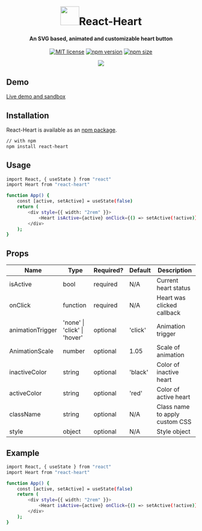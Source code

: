 
<h1 align="center"><img width = "50px" src = "https://matthewgferrari.github.io/react-heart/example/heart.png"/>React-Heart</h1>

<div align="center">

<h4 align = "center">An SVG based, animated and customizable heart button</h4>

[![MIT license](https://img.shields.io/badge/license-MIT-blue.svg)](https://github.com/matthewgferrari/react-heart/blob/main/LICENSE)
[![npm version](https://img.shields.io/npm/v/react-heart)](https://www.npmjs.com/package/react-heart)
[![npm size](https://img.shields.io/bundlephobia/min/react-heart)](https://github.com/matthewgferrari/react-heart/blob/main/src)
</div>
 <div align = "center"><img src = https://matthewgferrari.github.io/react-heart/example/demo.gif"/></div>

## Demo
[Live demo and sandbox](https://matthewgferrari.github.io/react-heart/example/build/)

## Installation
React-Heart is available as an [npm package](https://www.npmjs.com/package/react-heart).

```sh
// with npm
npm install react-heart
```
## Usage
```sh
import React, { useState } from "react"
import Heart from "react-heart"

function App() {
	const [active, setActive] = useState(false)
	return (
		<div style={{ width: "2rem" }}>
			<Heart isActive={active} onClick={() => setActive(!active)}/>
		</div>
	);
}
```
## Props
Name | Type | Required? | Default | Description 
-----|------|---------|---------|---------
isActive | bool| required| N/A | Current heart status
onClick| function| required| N/A| Heart was clicked callback
animationTrigger | 'none' \| 'click' \| 'hover' | optional | 'click'| Animation trigger
AnimationScale| number|optional|1.05|Scale of animation 
inactiveColor | string|optional|'black'|Color of inactive heart
activeColor|string|optional |'red'| Color of active heart
className |string |optional | N/A| Class name to apply custom CSS
style|object|optional |N/A| Style object

## Example
```sh
import React, { useState } from "react"
import Heart from "react-heart"

function App() {
	const [active, setActive] = useState(false)
	return (
		<div style={{ width: "2rem" }}>
			<Heart isActive={active} onClick={() => setActive(!active)} animationTrigger = "none" inactiveColor = "rgba(255,125,125,.75)" activeColor = "#e019ae" style = {{marginTop:'1rem'}}/>
		</div>
	);
}
```

